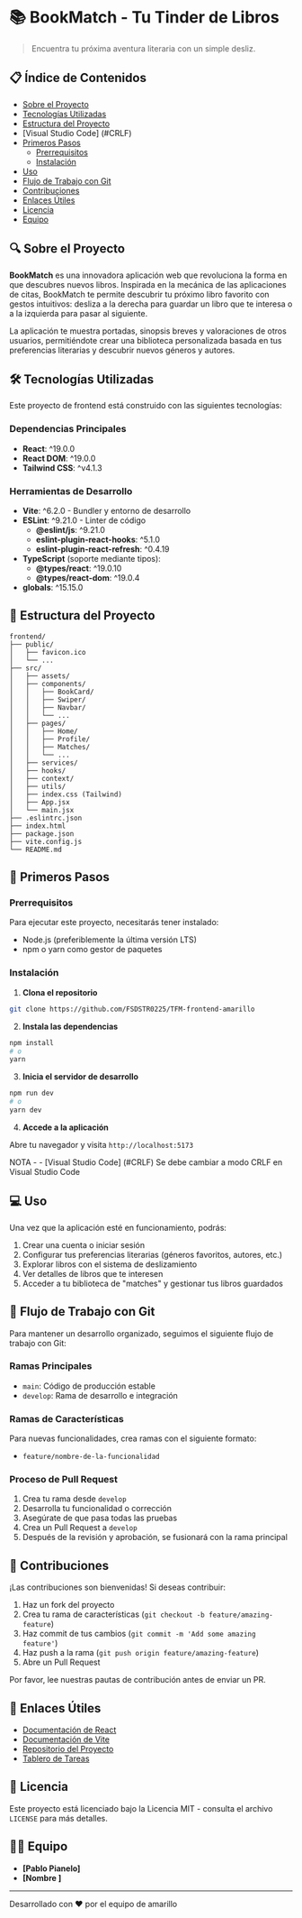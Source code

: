 # 📚 BookMatch - Tu Tinder de Libros 

> Encuentra tu próxima aventura literaria con un simple desliz.

## 📋 Índice de Contenidos

- [Sobre el Proyecto](#sobre-el-proyecto)
- [Tecnologías Utilizadas](#tecnologías-utilizadas)
- [Estructura del Proyecto](#estructura-del-proyecto)
- [Visual Studio Code] (#CRLF)
- [Primeros Pasos](#primeros-pasos)
  - [Prerrequisitos](#prerrequisitos)
  - [Instalación](#instalación)
- [Uso](#uso)
- [Flujo de Trabajo con Git](#flujo-de-trabajo-con-git)
- [Contribuciones](#contribuciones)
- [Enlaces Útiles](#enlaces-útiles)
- [Licencia](#licencia)
- [Equipo](#equipo)

## 🔍 Sobre el Proyecto

**BookMatch** es una innovadora aplicación web que revoluciona la forma en que descubres nuevos libros. Inspirada en la mecánica de las aplicaciones de citas, BookMatch te permite descubrir tu próximo libro favorito con gestos intuitivos: desliza a la derecha para guardar un libro que te interesa o a la izquierda para pasar al siguiente.

La aplicación te muestra portadas, sinopsis breves y valoraciones de otros usuarios, permitiéndote crear una biblioteca personalizada basada en tus preferencias literarias y descubrir nuevos géneros y autores.

## 🛠️ Tecnologías Utilizadas

Este proyecto de frontend está construido con las siguientes tecnologías:

### Dependencias Principales
- **React**: ^19.0.0
- **React DOM**: ^19.0.0
- **Tailwind CSS**: ^v4.1.3 
### Herramientas de Desarrollo
- **Vite**: ^6.2.0 - Bundler y entorno de desarrollo
- **ESLint**: ^9.21.0 - Linter de código
  - **@eslint/js**: ^9.21.0
  - **eslint-plugin-react-hooks**: ^5.1.0
  - **eslint-plugin-react-refresh**: ^0.4.19
- **TypeScript** (soporte mediante tipos):
  - **@types/react**: ^19.0.10
  - **@types/react-dom**: ^19.0.4
- **globals**: ^15.15.0

## 📁 Estructura del Proyecto

```
frontend/
├── public/
│   ├── favicon.ico
│   └── ...
├── src/
│   ├── assets/
│   ├── components/
│   │   ├── BookCard/
│   │   ├── Swiper/
│   │   ├── Navbar/
│   │   └── ...
│   ├── pages/
│   │   ├── Home/
│   │   ├── Profile/
│   │   ├── Matches/
│   │   └── ...
│   ├── services/
│   ├── hooks/
│   ├── context/
│   ├── utils/
│   ├── index.css (Tailwind)
│   ├── App.jsx
│   └── main.jsx
├── .eslintrc.json
├── index.html
├── package.json
├── vite.config.js
└── README.md
```

## 🚀 Primeros Pasos

### Prerrequisitos

Para ejecutar este proyecto, necesitarás tener instalado:

- Node.js (preferiblemente la última versión LTS)
- npm o yarn como gestor de paquetes

### Instalación

1. **Clona el repositorio**

```bash
git clone https://github.com/FSDSTR0225/TFM-frontend-amarillo
```

2. **Instala las dependencias**

```bash
npm install
# o
yarn
```

3. **Inicia el servidor de desarrollo**

```bash
npm run dev
# o
yarn dev
```

4. **Accede a la aplicación**

Abre tu navegador y visita `http://localhost:5173`

NOTA - - [Visual Studio Code] (#CRLF)
Se debe cambiar a modo CRLF en Visual Studio Code

## 💻 Uso

Una vez que la aplicación esté en funcionamiento, podrás:

1. Crear una cuenta o iniciar sesión
2. Configurar tus preferencias literarias (géneros favoritos, autores, etc.)
3. Explorar libros con el sistema de deslizamiento
4. Ver detalles de libros que te interesen
5. Acceder a tu biblioteca de "matches" y gestionar tus libros guardados

## 🌿 Flujo de Trabajo con Git

Para mantener un desarrollo organizado, seguimos el siguiente flujo de trabajo con Git:

### Ramas Principales
- `main`: Código de producción estable
- `develop`: Rama de desarrollo e integración

### Ramas de Características
Para nuevas funcionalidades, crea ramas con el siguiente formato:
- `feature/nombre-de-la-funcionalidad`


### Proceso de Pull Request
1. Crea tu rama desde `develop`
2. Desarrolla tu funcionalidad o corrección
3. Asegúrate de que pasa todas las pruebas
4. Crea un Pull Request a `develop`
5. Después de la revisión y aprobación, se fusionará con la rama principal

## 👥 Contribuciones

¡Las contribuciones son bienvenidas! Si deseas contribuir:

1. Haz un fork del proyecto
2. Crea tu rama de características (`git checkout -b feature/amazing-feature`)
3. Haz commit de tus cambios (`git commit -m 'Add some amazing feature'`)
4. Haz push a la rama (`git push origin feature/amazing-feature`)
5. Abre un Pull Request

Por favor, lee nuestras pautas de contribución antes de enviar un PR.

## 🔗 Enlaces Útiles

- [Documentación de React](https://reactjs.org/docs/getting-started.html)
- [Documentación de Vite](https://vitejs.dev/guide/)
- [Repositorio del Proyecto](https://github.com/FSDSTR0225/TFM-frontend-amarillo)
- [Tablero de Tareas](https://trello.com/b/HguGhcFs/tfm-fsdstr0225-amarillo)

## 📄 Licencia

Este proyecto está licenciado bajo la Licencia MIT - consulta el archivo `LICENSE` para más detalles.

## 👨‍💻 Equipo

- **[Pablo Pianelo]** 
- **[Nombre ]**

---

Desarrollado con ❤️ por el equipo de amarillo 
